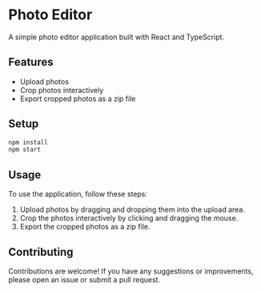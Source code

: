 # Photo Editor

A simple photo editor application built with React and TypeScript.

## Features

- Upload photos
- Crop photos interactively
- Export cropped photos as a zip file

## Setup

```bash
npm install
npm start
```

## Usage

To use the application, follow these steps:

1. Upload photos by dragging and dropping them into the upload area.
1. Crop the photos interactively by clicking and dragging the mouse.
1. Export the cropped photos as a zip file.

## Contributing

Contributions are welcome! If you have any suggestions or improvements, please open an issue or submit a pull request.